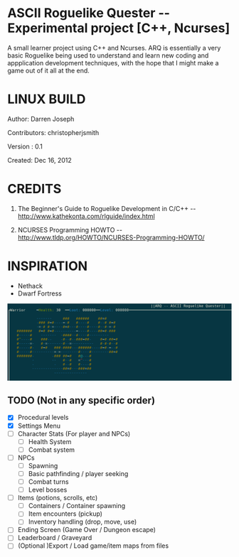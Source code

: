 ASCII Roguelike Quester -- Experimental project [C++, Ncurses]
=============================================================
A small learner project using C++ and Ncurses. ARQ is essentially a very basic Roguelike being used to understand and learn new coding and appplication development techniques, with the hope that I might make a game out of it all at the end.

LINUX BUILD
===========
Author: Darren Joseph

Contributors: christopherjsmith

Version : 0.1                     

Created: Dec 16, 2012

CREDITS
=======
1. The Beginner's Guide to Roguelike Development in C/C++ -- 
http://www.kathekonta.com/rlguide/index.html 

2. NCURSES Programming HOWTO --  
http://www.tldp.org/HOWTO/NCURSES-Programming-HOWTO/                      


INSPIRATION
=======
- Nethack
- Dwarf Fortress

![Main map screenshot](resources/arq-procedural-levels.png)

TODO (Not in any specific order)
----
- [X] Procedural levels
- [X] Settings Menu
- [ ] Character Stats (For player and NPCs)
    - [ ] Health System
    - [ ] Combat system
- [ ] NPCs
	- [ ] Spawning
	- [ ] Basic pathfinding / player seeking
	- [ ] Combat turns
	- [ ] Level bosses
- [ ] Items (potions, scrolls, etc)
	- [ ] Containers / Container spawning
	- [ ] Item encounters (pickup)
	- [ ] Inventory handling (drop, move, use) 
- [ ] Ending Screen (Game Over / Dungeon escape)
- [ ] Leaderboard / Graveyard
- [ ] (Optional )Export / Load game/item maps from files
